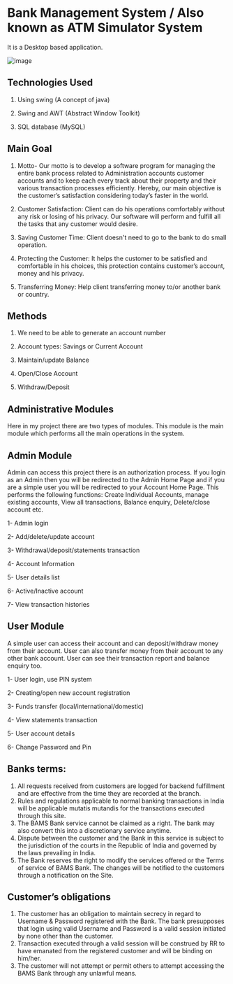 # Bank Management System / Also known as ATM Simulator System

It is a Desktop based application.

![image](https://user-images.githubusercontent.com/78250787/219851619-935f6bdb-9a48-4cfd-b6b3-08aac8f07444.png)

## Technologies Used

1. Using swing (A concept of java)

2. Swing and AWT (Abstract Window Toolkit)

3. SQL database (MySQL)

## Main Goal

1. Motto- Our motto is to develop a software program for managing the entire bank process related to Administration accounts customer accounts and to keep each every track about their property and their various transaction processes efficiently.
Hereby, our main objective is the customer’s satisfaction considering today’s faster in the world.

2. Customer Satisfaction: Client can do his operations comfortably without any risk or losing of his privacy. Our software will perform and fulfill all the tasks that any customer would desire.

3. Saving Customer Time: Client doesn't need to go to the bank to do small operation.

4. Protecting the Customer: It helps the customer to be satisfied and comfortable in his choices, this protection contains customer’s account, money and his privacy.

5. Transferring Money: Help client transferring money to/or another bank or country.

## Methods

1. We need to be able to generate an account number

2. Account types: Savings or Current Account

3. Maintain/update Balance

4. Open/Close Account

5. Withdraw/Deposit

## Administrative Modules

Here in my project there are two types of modules. This module is the main module which performs all the main operations in the system.

## Admin Module

Admin can access this project there is an authorization process. If you login as an Admin then you will be redirected to the Admin Home Page and if you are a simple user you will be redirected to your Account Home Page. This performs the following functions: Create
Individual Accounts, manage existing accounts, View all transactions, Balance enquiry,
Delete/close account etc.

1- Admin login

2- Add/delete/update account

3- Withdrawal/deposit/statements transaction

4- Account Information

5- User details list

6- Active/Inactive account

7- View transaction histories

## User Module

A simple user can access their account and can deposit/withdraw money from their account.
User can also transfer money from their account to any other bank account. User can see their transaction report and balance enquiry too.

1- User login, use PIN system

2- Creating/open new account registration

3- Funds transfer (local/international/domestic)

4- View statements transaction

5- User account details

6- Change Password and Pin

## Banks terms:

1. All requests received from customers are logged for backend fulfillment and are effective from the time they are recorded at the branch.
2. Rules and regulations applicable to normal banking transactions in India will be applicable mutatis mutandis for the transactions executed through this site.
3. The BAMS Bank service cannot be claimed as a right. The bank may also convert this into a discretionary service anytime.
4. Dispute between the customer and the Bank in this service is subject to the jurisdiction of the courts in the Republic of India and governed by the laws prevailing in India.
5. The Bank reserves the right to modify the services offered or the Terms of service of
   BAMS Bank. The changes will be notified to the customers through a notification on the Site.

## Customer’s obligations

1. The customer has an obligation to maintain secrecy in regard to Username &
   Password registered with the Bank. The bank presupposes that login using valid
   Username and Password is a valid session initiated by none other than the customer.
2. Transaction executed through a valid session will be construed by RR to have emanated from the registered customer and will be binding on him/her.
3. The customer will not attempt or permit others to attempt accessing the BAMS Bank through any unlawful means.


   
